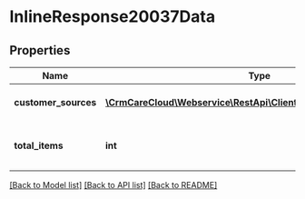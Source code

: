 # InlineResponse20037Data

## Properties
Name | Type | Description | Notes
------------ | ------------- | ------------- | -------------
**customer_sources** | [**\CrmCareCloud\Webservice\RestApi\Client\Model\CustomerSource[]**](CustomerSource.md) | List of the customer sources | [optional] 
**total_items** | **int** | Count of all found customer sources | [optional] 

[[Back to Model list]](../../README.md#documentation-for-models) [[Back to API list]](../../README.md#documentation-for-api-endpoints) [[Back to README]](../../README.md)

